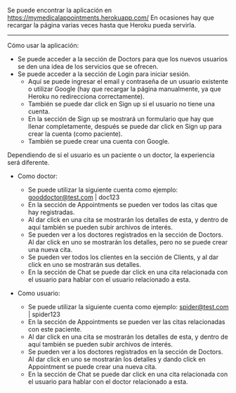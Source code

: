 Se puede encontrar la aplicación en https://mymedicalappointments.herokuapp.com/
En ocasiones hay que recargar la página varias veces hasta que Heroku pueda servirla.

-------------------------------------------------------------------------------------------------------------------------------------------------------------------------

Cómo usar la aplicación:
- Se puede acceder a la sección de Doctors para que los nuevos usuarios se den una idea de los servicios que se ofrecen.
- Se puede acceder a la sección de Login para iniciar sesión.
  - Aquí se puede ingresar el email y contraseña de un usuario existente o utilizar Google (hay que recargar la página manualmente, ya que Heroku no redirecciona correctamente).
  - También se puede dar click en Sign up si el usuario no tiene una cuenta.
  - En la sección de Sign up se mostrará un formulario que hay que llenar completamente, después se puede dar click en Sign up para crear la cuenta (como paciente).
  - También se puede crear una cuenta con Google.

Dependiendo de si el usuario es un paciente o un doctor, la experiencia será diferente.
- Como doctor:
  - Se puede utilizar la siguiente cuenta como ejemplo: gooddoctor@test.com | doc123
  - En la sección de Appointments se pueden ver todos las citas que hay registradas.
  - Al dar click en una cita se mostrarán los detalles de esta, y dentro de aquí también se pueden subir archivos de interés.
  - Se pueden ver a los doctores registrados en la sección de Doctors. Al dar click en uno se mostrarán los detalles, pero no se puede crear una nueva cita.
  - Se pueden ver todos los clientes en la sección de Clients, y al dar click en uno se mostrarán sus detalles.
  - En la sección de Chat se puede dar click en una cita relacionada con el usuario para hablar con el usuario relacionado a esta.

- Como usuario:
  - Se puede utilizar la siguiente cuenta como ejemplo: spider@test.com | spider123
  - En la sección de Appointments se pueden ver las citas relacionadas con este paciente.
  - Al dar click en una cita se mostrarán los detalles de esta, y dentro de aquí también se pueden subir archivos de interés.
  - Se pueden ver a los doctores registrados en la sección de Doctors. Al dar click en uno se mostrarán los detalles y dando click en Appointment se puede crear una nueva cita.
  - En la sección de Chat se puede dar click en una cita relacionada con el usuario para hablar con el doctor relacionado a esta.
